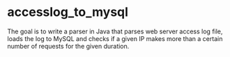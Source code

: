 # accesslog_to_mysql
﻿The goal is to write a parser in Java that parses web server access log file, loads the log to MySQL and checks if a given IP makes more than a certain number of requests for the given duration. 
